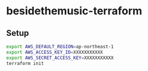 # besidethemusic-terraform

## Setup
```sh
export AWS_DEFAULT_REGION=ap-northeast-1
export AWS_ACCESS_KEY_ID=XXXXXXXXXXX
export AWS_SECRET_ACCESS_KEY=XXXXXXXXXXX
terraform init
```
